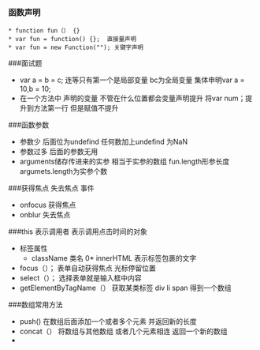 ### 函数声明
	* function fun（） {} 
	* var fun = function() {};	直接量声明
	* var fun = new Function(""); 关键字声明

###面试题
* var a = b = c; 连等只有第一个是局部变量  bc为全局变量 集体申明var a = 10,b = 10;
* 在一个方法中 声明的变量 不管在什么位置都会变量声明提升 将var num；提升到方法第一行 但是赋值不提升

###函数参数
* 参数少 后面位为undefind  任何数加上undefind 为NaN
* 参数过多 后面的参数无用 
* arguments储存传进来的实参 相当于实参的数组 fun.length形参长度 argumets.length为实参个数

###获得焦点 失去焦点 事件
* onfocus 获得焦点
* onblur 失去焦点

###this 表示调用者 表示调用点击时间的对象
* 标签属性
	* className 类名
	0* innerHTML 表示标签包裹的文字
* focus（）； 表单自动获得焦点 光标停留位置
* select（）； 选择表单就是输入框中内容
* getElementByTagName（） 获取某类标签 div li span  得到一个数组

###数组常用方法
*  push() 在数组后面添加一个或者多个元素 并返回新的长度
*  concat（） 将数组与其他数组 或者几个元素相连 返回一个新的数组
*  